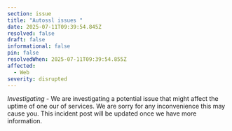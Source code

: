 ```yaml
---
section: issue
title: "Autossl issues "
date: 2025-07-11T09:39:54.845Z
resolved: false
draft: false
informational: false
pin: false
resolvedWhen: 2025-07-11T09:39:54.855Z
affected:
  - Web
severity: disrupted
---
```

*Investigating* - We are investigating a potential issue that might affect the uptime of one our of services. We are sorry for any inconvenience this may cause you. This incident post will be updated once we have more information.